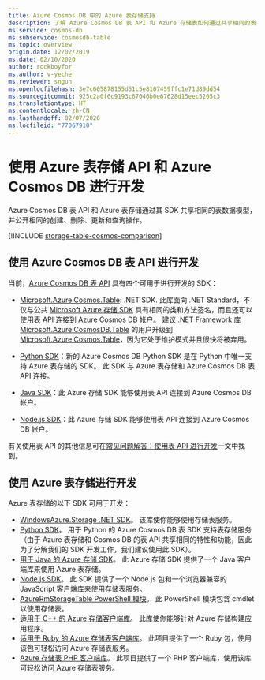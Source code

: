 ```yaml
---
title: Azure Cosmos DB 中的 Azure 表存储支持
description: 了解 Azure Cosmos DB 表 API 和 Azure 存储表如何通过共享相同的表数据模型和操作来协同工作
ms.service: cosmos-db
ms.subservice: cosmosdb-table
ms.topic: overview
origin.date: 12/02/2019
ms.date: 02/10/2020
author: rockboyfor
ms.author: v-yeche
ms.reviewer: sngun
ms.openlocfilehash: 3e7c605878155d51c5e8107459ffc1e71d89dd54
ms.sourcegitcommit: 925c2a0f6c9193c67046b0e67628d15eec5205c3
ms.translationtype: HT
ms.contentlocale: zh-CN
ms.lasthandoff: 02/07/2020
ms.locfileid: "77067910"
---
```

<!--Verify sucessfully-->
# <a name="developing-with-azure-cosmos-db-table-api-and-azure-table-storage"></a>使用 Azure 表存储 API 和 Azure Cosmos DB 进行开发

Azure Cosmos DB 表 API 和 Azure 表存储通过其 SDK 共享相同的表数据模型，并公开相同的创建、删除、更新和查询操作。

[!INCLUDE [storage-table-cosmos-comparison](../../includes/storage-table-cosmos-comparison.md)]

## <a name="developing-with-the-azure-cosmos-db-table-api"></a>使用 Azure Cosmos DB 表 API 进行开发

当前，[Azure Cosmos DB 表 API](table-introduction.md) 具有四个可用于进行开发的 SDK： 

* [Microsoft.Azure.Cosmos.Table](https://www.nuget.org/packages/Microsoft.Azure.Cosmos.Table): .NET SDK. 此库面向 .NET Standard，不仅与公共 [Microsoft Azure 存储 SDK](https://www.nuget.org/packages/WindowsAzure.Storage) 具有相同的类和方法签名，而且还可以使用表 API 连接到 Azure Cosmos DB 帐户。 建议 .NET Framework 库 [Microsoft.Azure.CosmosDB.Table](https://www.nuget.org/packages/Microsoft.Azure.CosmosDB.Table/) 的用户升级到 [Microsoft.Azure.Cosmos.Table](https://www.nuget.org/packages/Microsoft.Azure.Cosmos.Table)，因为它处于维护模式并且很快将被弃用。

* [Python SDK](table-sdk-python.md)：新的 Azure Cosmos DB Python SDK 是在 Python 中唯一支持 Azure 表存储的 SDK。 此 SDK 与 Azure 表存储和 Azure Cosmos DB 表 API 连接。

* [Java SDK](table-sdk-java.md)：此 Azure 存储 SDK 能够使用表 API 连接到 Azure Cosmos DB 帐户。

* [Node.js SDK](table-sdk-nodejs.md)：此 Azure 存储 SDK 能够使用表 API 连接到 Azure Cosmos DB 帐户。

有关使用表 API 的其他信息可在[常见问题解答：使用表 API 进行开发](faq.md#table)一文中找到。

## <a name="developing-with-azure-table-storage"></a>使用 Azure 表存储进行开发

Azure 表存储的以下 SDK 可用于开发：

- [WindowsAzure.Storage .NET SDK](https://www.nuget.org/packages/WindowsAzure.Storage/)。 该库使你能够使用存储表服务。
- [Python SDK](https://github.com/Azure/azure-cosmos-table-python)。 用于 Python 的 Azure Cosmos DB 表 SDK 支持表存储服务（由于 Azure 表存储和 Cosmos DB 的表 API 共享相同的特性和功能，因此为了分解我们的 SDK 开发工作，我们建议使用此 SDK）。
- [用于 Java 的 Azure 存储 SDK](https://github.com/azure/azure-storage-java)。 此 Azure 存储 SDK 提供了一个 Java 客户端库来使用 Azure 表存储。
- [Node.js SDK](https://github.com/Azure/azure-storage-node)。 此 SDK 提供了一个 Node.js 包和一个浏览器兼容的 JavaScript 客户端库来使用存储表服务。
- [AzureRmStorageTable PowerShell 模块](https://www.powershellgallery.com/packages/AzureRmStorageTable)。 此 PowerShell 模块包含 cmdlet 以使用存储表。
- [适用于 C++ 的 Azure 存储客户端库](https://github.com/Azure/azure-storage-cpp/)。 此库使你能够针对 Azure 存储构建应用程序。
- [适用于 Ruby 的 Azure 存储表客户端库](https://github.com/azure/azure-storage-ruby/tree/master/table)。 此项目提供了一个 Ruby 包，使用该包可轻松访问 Azure 存储表服务。
- [Azure 存储表 PHP 客户端库](https://github.com/Azure/azure-storage-php/tree/master/azure-storage-table)。 此项目提供了一个 PHP 客户端库，使用该库可轻松访问 Azure 存储表服务。

<!-- Update_Description: update meta properties, wording update, update link -->